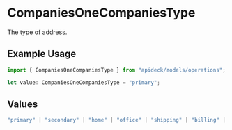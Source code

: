# CompaniesOneCompaniesType

The type of address.

## Example Usage

```typescript
import { CompaniesOneCompaniesType } from "apideck/models/operations";

let value: CompaniesOneCompaniesType = "primary";
```

## Values

```typescript
"primary" | "secondary" | "home" | "office" | "shipping" | "billing" | "other"
```